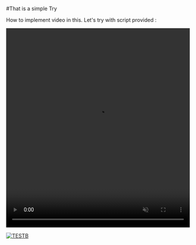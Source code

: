 #That is a simple Try 

How to implement video in this.
Let's try with script provided :


<video width="99%" height="540" autoplay loop muted>
<source src="https://mycore.core-cloud.net/index.php/s/1jlSWjbJMCDsxtM" type="video/webm">
</video>


[![TESTB](https://video-to-markdown.netlify.com/.netlify/functions/image?url=https%3A%2F%2Fwww.youtube.com%2Fwatch%3Fv%3DwwiiTjneNVM)](https://www.youtube.com/watch?v=wwiiTjneNVM "TESTB")
